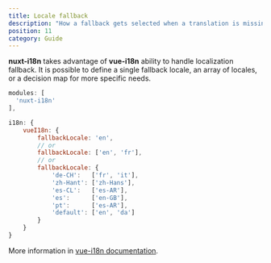 ```yaml
---
title: Locale fallback 
description: "How a fallback gets selected when a translation is missing"
position: 11 
category: Guide
---
```



**nuxt-i18n** takes advantage of **vue-i18n** ability to handle localization fallback. It is possible to define a single fallback locale, an array of locales,
or a decision map for more specific needs.

```js [nuxt.config.js]
modules: [
  'nuxt-i18n'
],

i18n: {
    vueI18n: {
        fallbackLocale: 'en',
        // or
        fallbackLocale: ['en', 'fr'],
        // or
        fallbackLocale: {
            'de-CH':   ['fr', 'it'],
            'zh-Hant': ['zh-Hans'],
            'es-CL':   ['es-AR'],
            'es':      ['en-GB'],
            'pt':      ['es-AR'],
            'default': ['en', 'da']
        }
    }
}
```

More information in [vue-i18n documentation](https://kazupon.github.io/vue-i18n/guide/fallback.html).
